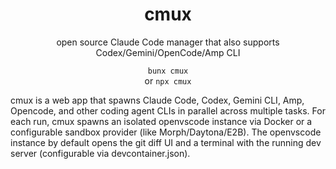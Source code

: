 <h1 align="center">cmux</h1>
<p align="center">open source Claude Code manager that also supports Codex/Gemini/OpenCode/Amp CLI</p>

<p align="center"><code>bunx cmux</code><br />or <code>npx cmux</code></p>

cmux is a web app that spawns Claude Code, Codex, Gemini CLI, Amp, Opencode, and other coding agent CLIs in parallel across multiple tasks. For each run, cmux spawns an isolated openvscode instance via Docker or a configurable sandbox provider (like Morph/Daytona/E2B). The openvscode instance by default opens the git diff UI and a terminal with the running dev server (configurable via devcontainer.json).
